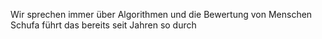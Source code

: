 Wir sprechen immer über Algorithmen und die Bewertung von Menschen
Schufa führt das bereits seit Jahren so durch

 
